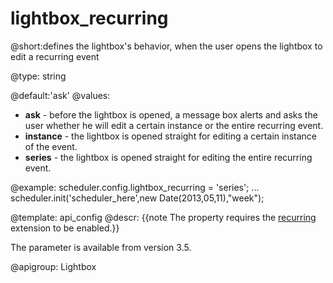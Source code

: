 lightbox_recurring
=============
@short:defines the lightbox's behavior, when the user opens the lightbox to edit a recurring event
	

@type: string

@default:'ask'
@values:
- <b>ask</b> - before the lightbox is opened, a message box alerts and asks the user whether he will edit a certain instance or the entire recurring event.
- <b>instance</b> - the lightbox is opened straight for editing a certain instance of the event.
- <b>series</b> - the lightbox is opened straight for editing the entire recurring event.

@example:
scheduler.config.lightbox_recurring = 'series';
...
scheduler.init('scheduler_here',new Date(2013,05,11),"week");



@template:	api_config
@descr:
{{note The property requires the [recurring](extensions_list.md#recurring) extension to be enabled.}}

The parameter is available from version 3.5. 

@apigroup: Lightbox
